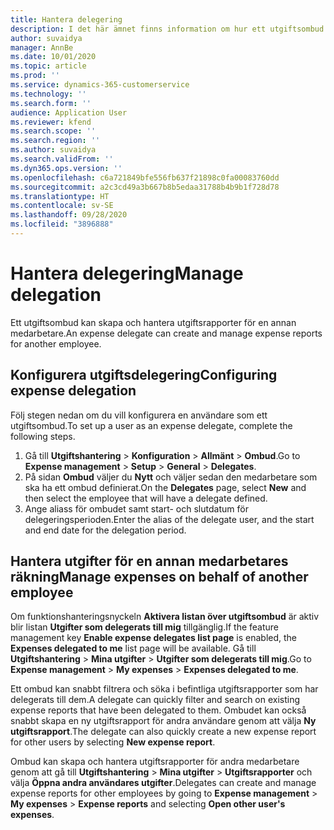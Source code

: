 ```yaml
---
title: Hantera delegering
description: I det här ämnet finns information om hur ett utgiftsombud kan skapa och hantera utgiftsrapporter för en annan medarbetare.
author: suvaidya
manager: AnnBe
ms.date: 10/01/2020
ms.topic: article
ms.prod: ''
ms.service: dynamics-365-customerservice
ms.technology: ''
ms.search.form: ''
audience: Application User
ms.reviewer: kfend
ms.search.scope: ''
ms.search.region: ''
ms.author: suvaidya
ms.search.validFrom: ''
ms.dyn365.ops.version: ''
ms.openlocfilehash: c6a721849bfe556fb637f21898c0fa00083760dd
ms.sourcegitcommit: a2c3cd49a3b667b8b5edaa31788b4b9b1f728d78
ms.translationtype: HT
ms.contentlocale: sv-SE
ms.lasthandoff: 09/28/2020
ms.locfileid: "3896888"
---
```

# <a name="manage-delegation"></a><span data-ttu-id="78d93-103">Hantera delegering</span><span class="sxs-lookup"><span data-stu-id="78d93-103">Manage delegation</span></span>
<span data-ttu-id="78d93-104">Ett utgiftsombud kan skapa och hantera utgiftsrapporter för en annan medarbetare.</span><span class="sxs-lookup"><span data-stu-id="78d93-104">An expense delegate can create and manage expense reports for another employee.</span></span>

## <a name="configuring-expense-delegation"></a><span data-ttu-id="78d93-105">Konfigurera utgiftsdelegering</span><span class="sxs-lookup"><span data-stu-id="78d93-105">Configuring expense delegation</span></span>

<span data-ttu-id="78d93-106">Följ stegen nedan om du vill konfigurera en användare som ett utgiftsombud.</span><span class="sxs-lookup"><span data-stu-id="78d93-106">To set up a user as an expense delegate, complete the following steps.</span></span> 
1. <span data-ttu-id="78d93-107">Gå till **Utgiftshantering** > **Konfiguration** > **Allmänt** > **Ombud**.</span><span class="sxs-lookup"><span data-stu-id="78d93-107">Go to **Expense management** > **Setup** > **General** > **Delegates**.</span></span> 
2. <span data-ttu-id="78d93-108">På sidan **Ombud** väljer du **Nytt** och väljer sedan den medarbetare som ska ha ett ombud definierat.</span><span class="sxs-lookup"><span data-stu-id="78d93-108">On the **Delegates** page, select **New** and then select the employee that will have a delegate defined.</span></span> 
3. <span data-ttu-id="78d93-109">Ange aliass för ombudet samt start- och slutdatum för delegeringsperioden.</span><span class="sxs-lookup"><span data-stu-id="78d93-109">Enter the alias of the delegate user, and the start and end date for the delegation period.</span></span>

## <a name="manage-expenses-on-behalf-of-another-employee"></a><span data-ttu-id="78d93-110">Hantera utgifter för en annan medarbetares räkning</span><span class="sxs-lookup"><span data-stu-id="78d93-110">Manage expenses on behalf of another employee</span></span>

<span data-ttu-id="78d93-111">Om funktionshanteringsnyckeln **Aktivera listan över utgiftsombud** är aktiv blir listan **Utgifter som delegerats till mig** tillgänglig.</span><span class="sxs-lookup"><span data-stu-id="78d93-111">If the feature management key **Enable expense delegates list page** is enabled, the **Expenses delegated to me** list page will be available.</span></span> <span data-ttu-id="78d93-112">Gå till **Utgiftshantering** > **Mina utgifter** > **Utgifter som delegerats till mig**.</span><span class="sxs-lookup"><span data-stu-id="78d93-112">Go to **Expense management** > **My expenses** > **Expenses delegated to me**.</span></span>

<span data-ttu-id="78d93-113">Ett ombud kan snabbt filtrera och söka i befintliga utgiftsrapporter som har delegerats till dem.</span><span class="sxs-lookup"><span data-stu-id="78d93-113">A delegate can quickly filter and search on existing expense reports that have been delegated to them.</span></span> <span data-ttu-id="78d93-114">Ombudet kan också snabbt skapa en ny utgiftsrapport för andra användare genom att välja **Ny utgiftsrapport**.</span><span class="sxs-lookup"><span data-stu-id="78d93-114">The delegate can also quickly create a new expense report for other users by selecting **New expense report**.</span></span>

<span data-ttu-id="78d93-115">Ombud kan skapa och hantera utgiftsrapporter för andra medarbetare genom att gå till **Utgiftshantering** > **Mina utgifter** > **Utgiftsrapporter** och välja **Öppna andra användares utgifter**.</span><span class="sxs-lookup"><span data-stu-id="78d93-115">Delegates can create and manage expense reports for other employees by going to **Expense management** > **My expenses** > **Expense reports** and selecting **Open other user's expenses**.</span></span>
